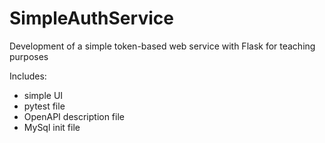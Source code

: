 # SimpleAuthService
<p>Development of a simple token-based web service with Flask for teaching purposes</p>

Includes:
<ul>
<li>simple UI</li>
<li>pytest file</li>
<li>OpenAPI description file</li>
<li>MySql init file</li>
</ul>
